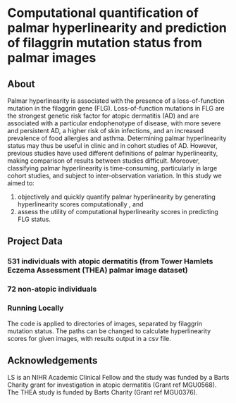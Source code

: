# Computational quantification of palmar hyperlinearity and prediction of filaggrin mutation status from palmar images  

## About

Palmar hyperlinearity is associated with the presence of a loss-of-function mutation in the filaggrin gene (FLG). Loss-of-function mutations in FLG are the strongest genetic risk factor for atopic dermatitis (AD) and are associated with a particular endophenotype of disease, with more severe and persistent AD, a higher risk of skin infections, and an increased prevalence of food allergies and asthma.  Determining palmar hyperlinearity status may thus be useful in clinic and in cohort studies of AD. However, previous studies have used different definitions of palmar hyperlinearity, making comparison of results between studies difficult. Moreover, classifying palmar hyperlinearity is time-consuming, particularly in large cohort studies, and subject to inter-observation variation. In this study we aimed to: 
1) objectively and quickly quantify palmar hyperlinearity  by generating hyperlinearity scores computationally , and 
2) assess the utility of computational hyperlinearity scores in predicting FLG status.


## Project Data

### 531 individuals with atopic dermatitis (from Tower Hamlets Eczema Assessment (THEA)  palmar image dataset)
### 72 non-atopic individuals


### Running Locally

The code is applied to directories of images, separated by filaggrin mutation status. The paths can be changed to calculate hyperlinearity scores for given images, with results output in a csv file.
 


## Acknowledgements
LS is an NIHR Academic Clinical Fellow and the study was funded by a Barts Charity grant for investigation in atopic dermatitis (Grant ref MGU0568).  The THEA study is funded by Barts Charity (Grant ref MGU0376).  
